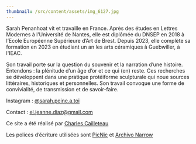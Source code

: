 ```yaml
---
thumbnail: /src/content/assets/img_6127.jpg
---
```


Sarah Penanhoat vit et travaille en France. Après des études en Lettres Modernes à l’Université de Nantes, elle est diplômée du DNSEP en 2018 à l’Ecole Européenne Supérieure d’Art de Brest. Depuis 2023, elle complète sa formation en 2023 en étudiant un an les arts céramiques à Guebwiller, à l'IEAC.

Son travail porte sur la question du souvenir et la narration d’une histoire. Entendons : la plénitude d’un âge d’or et ce qui (en) reste. Ces recherches se développent dans une pratique protéiforme sculpturale qui noue sources littéraires, historiques et personnelles. Son travail convoque une forme de convivialité, de transmission et de savoir-faire.

Instagram : [@sarah.peine.a.toi](https://www.instagram.com/sarah.peine.a.toi/)

Contact : [el.jeanne.diaz@gmail.com](mailto:el.jeanne.diaz@gmail.com)

Ce site a été réalisé par [Charles Cailleteau](mailto:charles.cailleteau@gmail.com)

Les polices d’écriture utilisées sont [PicNic](https://velvetyne.fr/) et [Archivo Narrow](https://fonts.google.com/specimen/Archivo+Narrow)
